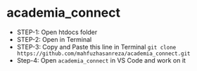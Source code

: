 # academia_connect

- STEP-1: Open htdocs folder
- STEP-2: Open in Terminal
- STEP-3: Copy and Paste this line in Terminal `git clone https://github.com/mahfuzhasanreza/academia_connect.git`
- Step-4: Open `academia_connect` in VS Code and work on it
